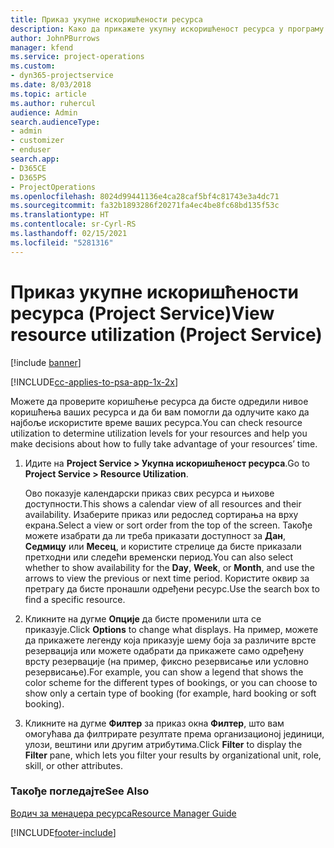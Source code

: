 ```yaml
---
title: Приказ укупне искоришћености ресурса
description: Како да прикажете укупну искоришћеност ресурса у програму Project Service
author: JohnPBurrows
manager: kfend
ms.service: project-operations
ms.custom:
- dyn365-projectservice
ms.date: 8/03/2018
ms.topic: article
ms.author: ruhercul
audience: Admin
search.audienceType:
- admin
- customizer
- enduser
search.app:
- D365CE
- D365PS
- ProjectOperations
ms.openlocfilehash: 8024d99441136e4ca28caf5bf4c81743e3a4dc71
ms.sourcegitcommit: fa32b1893286f20271fa4ec4be8fc68bd135f53c
ms.translationtype: HT
ms.contentlocale: sr-Cyrl-RS
ms.lasthandoff: 02/15/2021
ms.locfileid: "5281316"
---
```

# <a name="view-resource-utilization-project-service"></a><span data-ttu-id="f4fd6-103">Приказ укупне искоришћености ресурса (Project Service)</span><span class="sxs-lookup"><span data-stu-id="f4fd6-103">View resource utilization (Project Service)</span></span>

[!include [banner](../includes/psa-now-project-operations.md)]

[!INCLUDE[cc-applies-to-psa-app-1x-2x](../includes/cc-applies-to-psa-app-1x-2x.md)]

<span data-ttu-id="f4fd6-104">Можете да проверите коришћење ресурса да бисте одредили нивое коришћења ваших ресурса и да би вам помогли да одлучите како да најбоље искористите време ваших ресурса.</span><span class="sxs-lookup"><span data-stu-id="f4fd6-104">You can check resource utilization to determine utilization levels for your resources and help you make decisions about how to fully take advantage of your resources’ time.</span></span>  
  
1. <span data-ttu-id="f4fd6-105">Идите на **Project Service > Укупна искоришћеност ресурса**.</span><span class="sxs-lookup"><span data-stu-id="f4fd6-105">Go to **Project Service > Resource Utilization**.</span></span> 

     <span data-ttu-id="f4fd6-106">Ово показује календарски приказ свих ресурса и њихове доступности.</span><span class="sxs-lookup"><span data-stu-id="f4fd6-106">This shows a calendar view of all resources and their availability.</span></span> <span data-ttu-id="f4fd6-107">Изаберите приказ или редослед сортирања на врху екрана.</span><span class="sxs-lookup"><span data-stu-id="f4fd6-107">Select a view or sort order from the top of the screen.</span></span> <span data-ttu-id="f4fd6-108">Такође можете изабрати да ли треба приказати доступност за **Дан**, **Седмицу** или **Месец**, и користите стрелице да бисте приказали претходни или следећи временски период.</span><span class="sxs-lookup"><span data-stu-id="f4fd6-108">You can also select whether to show availability for the **Day**, **Week**, or **Month**, and use the arrows to view the previous or next time period.</span></span> <span data-ttu-id="f4fd6-109">Користите оквир за претрагу да бисте пронашли одређени ресурс.</span><span class="sxs-lookup"><span data-stu-id="f4fd6-109">Use the search box to find a specific resource.</span></span>      
  
2. <span data-ttu-id="f4fd6-110">Кликните на дугме **Опције** да бисте променили шта се приказује.</span><span class="sxs-lookup"><span data-stu-id="f4fd6-110">Click **Options** to change what displays.</span></span> <span data-ttu-id="f4fd6-111">На пример, можете да прикажете легенду која приказује шему боја за различите врсте резервација или можете одабрати да прикажете само одређену врсту резервације (на пример, фиксно резервисање или условно резервисање).</span><span class="sxs-lookup"><span data-stu-id="f4fd6-111">For example, you can show a legend that shows the color scheme for the different types of bookings, or you can choose to show only a certain type of booking (for example, hard booking or soft booking).</span></span>  

3. <span data-ttu-id="f4fd6-112">Кликните на дугме **Филтер** за приказ окна **Филтер**, што вам омогућава да филтрирате резултате према организационој јединици, улози, вештини или другим атрибутима.</span><span class="sxs-lookup"><span data-stu-id="f4fd6-112">Click **Filter** to display the **Filter** pane, which lets you filter your results by organizational unit, role, skill, or other attributes.</span></span>  
  
### <a name="see-also"></a><span data-ttu-id="f4fd6-113">Такође погледајте</span><span class="sxs-lookup"><span data-stu-id="f4fd6-113">See Also</span></span>  
 [<span data-ttu-id="f4fd6-114">Водич за менаџера ресурса</span><span class="sxs-lookup"><span data-stu-id="f4fd6-114">Resource Manager Guide</span></span>](../psa/resource-manager-guide.md)


[!INCLUDE[footer-include](../includes/footer-banner.md)]